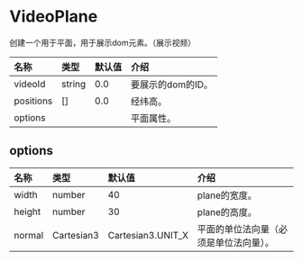# VideoPlane

创建一个用于平面，用于展示dom元素。（展示视频）

| 名称 | 类型 | 默认值 | 介绍 |
| :--- | :--- | :--- | :--- |
| videoId | string | 0.0 | 要展示的dom的ID。 |
| positions | \[\] | 0.0 | 经纬高。 |
| options |  |  | 平面属性。 |

## options

| 名称 | 类型 | 默认值 | 介绍 |
| :--- | :--- | :--- | :--- |
| width | number | 40 | plane的宽度。 |
| height | number | 30 | plane的高度。 |
| normal | Cartesian3 | Cartesian3.UNIT\_X | 平面的单位法向量（必须是单位法向量）。 |

